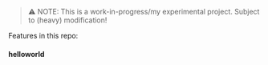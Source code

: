 > ⚠️ NOTE: This is a work-in-progress/my experimental project. Subject to (heavy) modification!

Features in this repo:

#### helloworld


